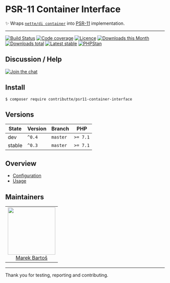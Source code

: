 # PSR-11 Container Interface

:sparkles: Wraps [`nette/di container`](https://github.com/nette/di) into [PSR-11](https://github.com/php-fig/fig-standards/blob/master/accepted/PSR-11-container.md) implementation.

-----

[![Build Status](https://img.shields.io/travis/contributte/psr11-container-interface.svg?style=flat-square)](https://travis-ci.org/contributte/psr11-container-interface)
[![Code coverage](https://img.shields.io/coveralls/contributte/psr11-container-interface.svg?style=flat-square)](https://coveralls.io/r/contributte/psr11-container-interface)
[![Licence](https://img.shields.io/packagist/l/contributte/psr11-container-interface.svg?style=flat-square)](https://packagist.org/packages/contributte/psr11-container-interface)
[![Downloads this Month](https://img.shields.io/packagist/dm/contributte/psr11-container-interface.svg?style=flat-square)](https://packagist.org/packages/contributte/psr11-container-interface)
[![Downloads total](https://img.shields.io/packagist/dt/contributte/psr11-container-interface.svg?style=flat-square)](https://packagist.org/packages/contributte/psr11-container-interface)
[![Latest stable](https://img.shields.io/packagist/v/contributte/psr11-container-interface.svg?style=flat-square)](https://packagist.org/packages/contributte/psr11-container-interface)
[![PHPStan](https://img.shields.io/badge/PHPStan-enabled-brightgreen.svg?style=flat-square)](https://github.com/phpstan/phpstan)

## Discussion / Help

[![Join the chat](https://img.shields.io/gitter/room/contributte/contributte.svg?style=flat-square)](http://bit.ly/ctteg)

## Install

```
$ composer require contributte/psr11-container-interface
```

## Versions

| State       | Version | Branch   | PHP      |
|-------------|---------|----------|----------|
| dev         | `^0.4`  | `master` | `>= 7.1` |
| stable      | `^0.3`  | `master` | `>= 7.1` |

## Overview

- [Configuration](/.docs/README.md#configuration)
- [Usage](/.docs/README.md#usage)

## Maintainers

<table>
  <tbody>
    <tr>
      <td align="center">
        <a href="https://github.com/mabar">
            <img width="150" height="150" src="https://avatars0.githubusercontent.com/u/20974277?s=150&v=4">
        </a>
        </br>
        <a href="https://github.com/mabar">Marek Bartoš</a>
      </td>
    </tr>
  </tbody>
</table>

---

Thank you for testing, reporting and contributing.
